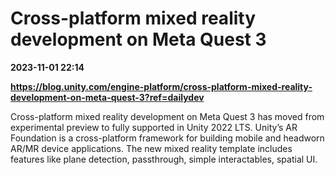 # Cross-platform mixed reality development on Meta Quest 3

**2023-11-01 22:14**

**https://blog.unity.com/engine-platform/cross-platform-mixed-reality-development-on-meta-quest-3?ref=dailydev**

Cross-platform mixed reality development on Meta Quest 3 has moved from experimental preview to fully supported in Unity 2022 LTS. Unity’s AR Foundation is a cross-platform framework for building mobile and headworn AR/MR device applications. The new mixed reality template includes features like plane detection, passthrough, simple interactables, spatial UI.